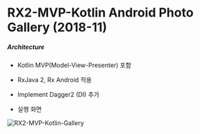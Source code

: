
# RX2-MVP-Kotlin Android Photo Gallery (2018-11)


##### Architecture

- Kotlin MVP(Model-View-Presenter) 포함  
- RxJava 2, Rx Android 적용  
- Implement Dagger2 (DI) 추가  

- 실행 화면   
  

![RX2-MVP-Kotlin-Gallery](./screenactions/Rx2_MVP_Gallery.gif "Gif")


